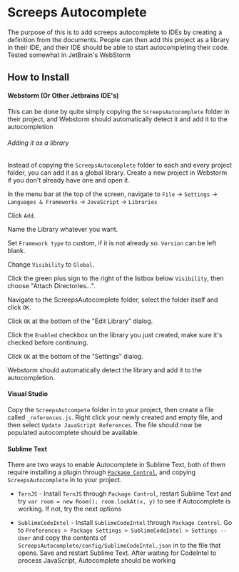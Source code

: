 Screeps Autocomplete
====================
The purpose of this is to add screeps autocomplete to IDEs by creating a definition from the documents. People can then
add this project as a library in their IDE, and their IDE should be able to start autocompleting their code. Tested
somewhat in JetBrain's WebStorm

## How to Install

#### Webstorm (Or Other Jetbrains IDE's)
This can be done by quite simply copying the `ScreepsAutocomplete` folder in their project, and Webstorm should automatically
detect it and add it to the autocompletion
###### Adding it as a library
Instead of copying the `ScreepsAutocomplete` folder to each and every project folder, you can add it as a global library.
Create a new project in Webstorm if you don't already have one and open it.

In the menu bar at the top of the screen, navigate to `File` -> `Settings` -> `Languages & Frameworks` -> `JavaScript` -> `Libraries`

Click `Add`.

Name the Library whatever you want.

Set `Framework type` to custom, if it is not already so. `Version` can be left blank.

Change `Visibility` to `Global`.

Click the green plus sign to the right of the listbox below `Visibility`, then choose "Attach Directories...".

Navigate to the ScreepsAutocomplete folder, select the folder itself and click `OK`.

Click `OK` at the bottom of the "Edit Library" dialog.

Click the `Enabled` checkbox on the library you just created, make sure it's checked before continuing.

Click `OK` at the bottom of the "Settings" dialog.


Webstorm should automatically detect the library and add it to the autocompletion.

#### Visual Studio
Copy the `ScreepsAutcompete` folder in to your project, then create a file called `_references.js`. Right click your newly
created and empty file, and then select `Update JavaScript References`. The file should now be populated autocomplete should
be available.

#### Sublime Text
There are two ways to enable Autocomplete in Sublime Text, both of them require installing a plugin through 
[`Package Control`](https://packagecontrol.io/installation), and copying `ScreepsAutocomplete` in to your project.

 * `TernJS` - Install `TernJS` through `Package Control`, restart Sublime Text and try `var room = new Room(); room.lookAt(x, y)` 
 to see if Autocomplete is working. If not, try the next options
 
 * `SublimeCodeIntel` - Install `SublimeCodeIntel` through `Package Control`. Go to `Preferences > Package Settings > SublimeCodeIntel > Settings -- User`
 and copy the contents of `ScreepsAutocomplete/config/SublimeCodeIntel.json` in to the file that opens. Save and restart Sublime
 Text. After waiting for CodeIntel to process JavaScript, Autocomplete should be working